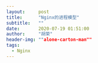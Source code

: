```yaml
---
layout:     post
title:      "Nginx的进程模型"
subtitle:   ""
date:       2020-07-19 01:51:00
author:     "胡荣"
header-img: ""alone-carton-man""
tags:
  - Nginx
---
```


[1]: https://mp.weixin.qq.com/s?__biz=MzIwNjQ5MDk3NA==&mid=2247491624&idx=1&sn=fc430ff6bc1705f510d333f8a3aafd99&chksm=97227c19a055f50f320c44dbb7f34b056de9ff5fca3035860903bbe587a6a8c07c6c1bdeb6e9&mpshare=1&scene=1&srcid=0718vMbuNTLQ80DYMocCjWer&sharer_sharetime=1595071850676&sharer_shareid=c59a9191ed218a7db7c8ead66327320c&key=56c1a4d5743468c9bc178aa03ee033dfbd8890d322e497739d8ad2fec210527cf64b59c60a4a58cb5e206461221f3b649c95b7d5177c4ed47d04393bd6fbb17b558d2b6bfd69f96f170bb17d767b8e3e&ascene=1&uin=MTU0ODg2MzcyOA%3D%3D&devicetype=Windows+10+x64&version=62090529&lang=zh_CN&exportkey=AY5so8wnopLvs0PLO4Dj3FE%3D&pass_ticket=xTWj5eTYNb0gYTcqljS4o6kMe7nMM2Y%2BTBw3Q8nnv70cK9SrmsyhLxL7STZX5B2g